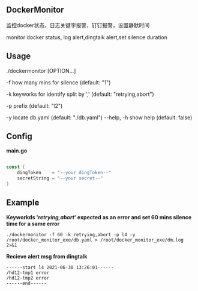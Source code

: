 ## DockerMonitor
监控docker状态，日志关键字报警，钉钉报警，设置静默时间

monitor docker status, log alert,dingtalk alert,set silence duration
## Usage

./dockermonitor [OPTION...]

-f  how many mins for silence (default: "1")

-k  keyworks for identify split by ',' 
(default: "retrying,abort")

-p  prefix (default: "l2")

-y  locate db.yaml (default: "./db.yaml")
   --help, -h  show help (default: false)


## Config
**main.go**
```go

const (
	dingToken    = "--your dingToken--"
	secretString = "--your secret--"
)
```

## Example
**Keyworkds '*retrying,abort*' expected as an error and set 60 mins silence time for a same error**
```
./dockermonitor -f 60 -k retrying,abort -p l4 -y /root/docker_monitor_exe/db.yaml > /root/docker_monitor_exe/dm.log 2>&1
```
**Recieve alert msg from dingtalk**
```
------start l4 2021-06-30 13:26:01------
/hd12-tmp1 error 
/hd12-tmp2 error 
------end------
```


